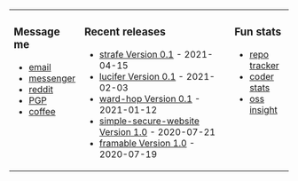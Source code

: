###

<!-- ![Build README](https://github.com/dqdang/dqdang/workflows/Build%20README/badge.svg) -->

<table><tr><td valign="top" width="25%">

### Message me
* [email](mailto:dqdang17@gmail.com)
* [messenger](https://www.m.me/dqdang1)
* [reddit](https://www.reddit.com/user/outsidefarmland)
* [PGP](https://raw.githubusercontent.com/dqdang/dqdang.github.io/master/derek-dang.asc)
* [coffee](https://www.buymeacoffee.com/dqdang)

</td><td valign="top" width="54%">

### Recent releases
<!-- recent_releases starts -->
* [strafe Version 0.1](https://github.com/dqdang/strafe/releases/tag/v0.1) - 2021-04-15
* [lucifer Version 0.1](https://github.com/dqdang/lucifer/releases/tag/v0.1) - 2021-02-03
* [ward-hop Version 0.1](https://github.com/dqdang/ward-hop/releases/tag/v0.1) - 2021-01-12
* [simple-secure-website Version 1.0](https://github.com/dqdang/simple-secure-website/releases/tag/v1.0) - 2020-07-21
* [framable Version 1.0](https://github.com/dqdang/framable/releases/tag/v1.0) - 2020-07-19
<!-- recent_releases ends -->

</td><td valign="top" width="21%">

### Fun stats
* [repo tracker](https://repo-tracker.com/r/gh/dqdang/dqdang)
* [coder stats](https://coderstats.net/github/#dqdang)
* [oss insight](https://ossinsight.io/analyze/dqdang)
</td></tr></table>

